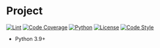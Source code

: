 # Project

[![Lint](https://github.com/onerandomusername/template-python/actions/workflows/lint_test.yaml/badge.svg?style=flat)](https://github.com/onerandomusername/template-python/actions/workflows/lint_test.yaml "Lint and Test")
[![Code Coverage](https://img.shields.io/codecov/c/gh/onerandomusername/template-python?style=flat)](https://app.codecov.io/gh/onerandomusername/template-python "Code Coverage")
[![Python](https://img.shields.io/static/v1?label=Python&message=3.9&color=blue&logo=Python&style=flat)](https://www.python.org/downloads/ "Python 3.9")
[![License](https://img.shields.io/github/license/onerandomusername/template-python?style=flat)](./LICENSE)
[![Code Style](https://img.shields.io/static/v1?label=code%20style&message=black&color=000000&style=flat)](https://github.com/psf/black)

* Python 3.9+
